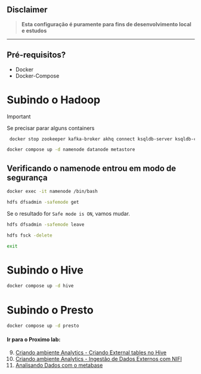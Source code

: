 ## Disclaimer
> **Esta configuração é puramente para fins de desenvolvimento local e estudos**
> 

---

## Pré-requisitos?
* Docker
* Docker-Compose


# Subindo o Hadoop

> [!IMPORTANT]
> Se precisar parar alguns containers

```bash
 docker stop zookeeper kafka-broker akhq connect ksqldb-server ksqldb-cli api
 ``` 


```bash
docker compose up -d namenode datanode metastore
``` 

## Verificando o namenode entrou em modo de segurança

```bash
docker exec -it namenode /bin/bash

hdfs dfsadmin -safemode get
``` 

Se o resultado for `Safe mode is ON`, vamos mudar.

```bash
hdfs dfsadmin -safemode leave

hdfs fsck -delete

exit
``` 




# Subindo o Hive

```bash
docker compose up -d hive
```

# Subindo o Presto

```bash
docker compose up -d presto
```


#### Ir para o Proximo lab:

9. [Criando ambiente Analytics - Criando External tables no Hive](../hive/README.md)
10. [Criando ambiente Analytics - Ingestão de Dados Externos com NIFI](../nifi/README.md)
11. [Analisando Dados com o metabase](../metabase/README.md)